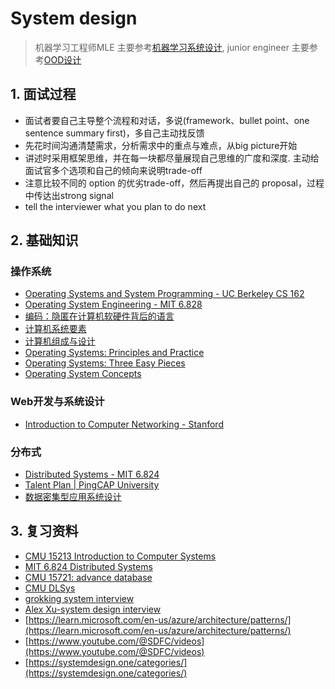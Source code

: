 # System design

> 机器学习工程师MLE 主要参考[机器学习系统设计](./03_ml), 
> junior engineer 主要参考[OOD设计](./01_ood)


## 1. 面试过程

- 面试者要自己主导整个流程和对话，多说(framework、bullet point、one sentence summary first)，多自己主动找反馈
- 先花时间沟通清楚需求，分析需求中的重点与难点，从big picture开始
- 讲述时采用框架思维，并在每一块都尽量展现自己思维的广度和深度. 主动给面试官多个选项和自己的倾向来说明trade-off
- 注意比较不同的 option 的优劣trade-off，然后再提出自己的 proposal，过程中传达出strong signal
- tell the interviewer what you plan to do next


## 2. 基础知识

### 操作系统
- [Operating Systems and System Programming - UC Berkeley CS 162](https://github.com/Berkeley-CS162)
- [Operating System Engineering - MIT 6.828](https://pdos.csail.mit.edu/6.828/)
- [编码：隐匿在计算机软硬件背后的语言](https://book.douban.com/subject/4822685/)
- [计算机系统要素](https://book.douban.com/subject/1998341/)
- [计算机组成与设计](https://book.douban.com/subject/26604008/)
- [Operating Systems: Principles and Practice](https://book.douban.com/subject/25984145/)
- [Operating Systems: Three Easy Pieces](https://book.douban.com/subject/19973015/)
- [Operating System Concepts](https://book.douban.com/subject/10076960/)


### Web开发与系统设计
- [Introduction to Computer Networking - Stanford](https://lagunita.stanford.edu/courses/Engineering/Networking-SP/SelfPaced/about)


### 分布式
- [Distributed Systems - MIT 6.824](https://pdos.csail.mit.edu/6.824/schedule.html)
- [Talent Plan | PingCAP University](https://university.pingcap.com/talent-plan/)
- [数据密集型应用系统设计](https://book.douban.com/subject/30329536/)



## 3. 复习资料
- [CMU 15213 Introduction to Computer Systems](https://www.cs.cmu.edu/~213/)
- [MIT 6.824 Distributed Systems](https://pdos.csail.mit.edu/6.824/)
- [CMU 15721: advance database](https://15721.courses.cs.cmu.edu/)
- [CMU DLSys](https://catalyst.cs.cmu.edu/15-884-mlsys-sp21/)
- [grokking system interview](https://www.educative.io/courses/grokking-modern-system-design-interview-for-engineers-managers)
- [Alex Xu-system design interview](https://www.amazon.in/System-Design-Interview-Insiders-Guide-ebook/dp/B08B3FWYBX)
- [https://learn.microsoft.com/en-us/azure/architecture/patterns/](https://learn.microsoft.com/en-us/azure/architecture/patterns/)
- [https://www.youtube.com/@SDFC/videos](https://www.youtube.com/@SDFC/videos)
- [https://systemdesign.one/categories/](https://systemdesign.one/categories/)
